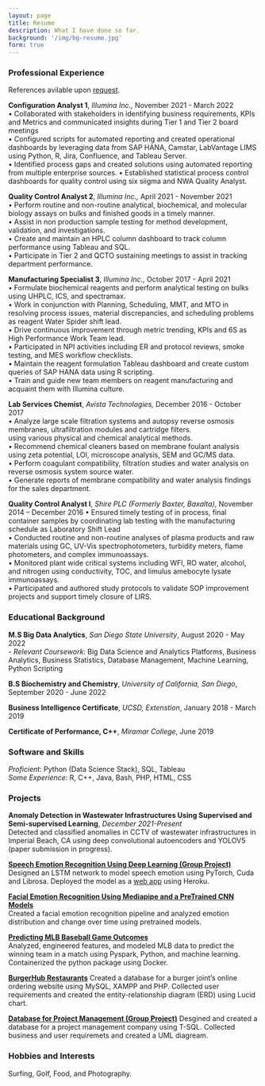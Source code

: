 ```yaml
---
layout: page
title: Resume
description: What I have done so far.
background: '/img/bg-resume.jpg'
form: true
---
```


### Professional Experience

References avilable upon [request](https://shadfdz.github.io/contact).

**Configuration Analyst 1**, *Illumina Inc.,* November 2021 - March 2022 \
•	Collaborated with stakeholders in identifying business requirements, KPIs and Metrics and communicated insights during Tier 1 and Tier 2 board meetings \
•	Configured scripts for automated reporting and created operational dashboards by leveraging data from SAP HANA, Camstar, LabVantage LIMS using Python, R, Jira, Confluence, and Tableau Server. \
•	Identified process gaps and created solutions using automated reporting from multiple enterprise sources.
•	Established statistical process control dashboards for quality control using six siigma and NWA Quality Analyst.

**Quality Control Analyst 2**, *Illumina Inc.,* April 2021 - November 2021 \
• Perform routine and non-routine analytical, biochemical, and molecular biology assays on bulks and finished goods in a timely manner. \
• Assist in non production sample testing for method development, validation, and investigations. \
• Create and maintain an HPLC column dashboard to track column performance using Tableau and SQL. \
• Participate in Tier 2 and QCTO sustaining meetings to assist in tracking department performance.

**Manufacturing Specialist 3**, *Illumina Inc.,* October 2017 - April 2021 \
• Formulate biochemical reagents and perform analytical testing on bulks using UHPLC, ICS, and spectramax. \
• Work in conjunction with Planning, Scheduling, MMT, and MTO in resolving process issues, material discrepancies, and scheduling problems as reagent Water Spider shift lead. \
• Drive continuous improvement through metric trending, KPIs and 6S as High Performance Work Team lead. \
• Participated in NPI activities including ER and protocol reviews, smoke testing, and MES workflow checklists. \
• Maintain the reagent formulation Tableau dashboard and create custom queries of SAP HANA data using R scripting. \
• Train and guide new team members on reagent manufacturing and acquaint them with Illumina culture.

**Lab Services Chemist**, *Avista Technologies,* December 2016 - October 2017 \
• Analyze large scale filtration systems and autopsy reverse osmosis membranes, ultrafiltration modules and cartridge filters. \
using various physical and chemical analytical methods. \
• Recommend chemical cleaners based on membrane foulant analysis using zeta potential, LOI, microscope analysis, SEM and GC/MS data. \
• Perform coagulant compatibility, filtration studies and water analysis on reverse osmosis system source water. \
• Generate reports of membrane compatibility and water analysis findings for the sales department.


**Quality Control Analyst I**, *Shire PLC (Formerly Baxter, Baxalta)*, November 2014 – December 2016
• Ensured timely testing of in process, final container samples by coordinating lab testing with the manufacturing schedule as Laboratory Shift Lead \
• Conducted routine and non-routine analyses of plasma products and raw materials using GC, UV-Vis spectrophotometers, turbidity meters, flame photometers, and complex immunoassays. \
• Monitored plant wide critical systems including WFI, RO water, alcohol, and nitrogen using conductivity, TOC, and limulus amebocyte lysate immunoassays. \
•  Participated and authored study protocols to validate SOP improvement projects and support timely closure of LIRS.


### Educational Background
**M.S Big Data Analytics**, *San Diego State University*, August 2020 - May 2022 \
\- *Relevant Coursework*: Big Data Science and Analytics Platforms, Business Analytics, Business Statistics, Database Management, Machine Learning, Python Scripting

**B.S Biochemistry and Chemistry**, *University of California, San Diego*, September 2020 - June 2022

**Business Intelligence Certificate**, *UCSD, Extenstion*, January 2018 - March 2019

**Certificate of Performance, C++**, *Miramar College*, June 2019

### Software and Skills
*Proficient*: Python (Data Science Stack), SQL, Tableau \
*Some Experience*: R, C++, Java, Bash, PHP, HTML, CSS

### Projects
**Anomaly Detection in Wastewater Infrastructures Using Supervised and Semi-supervised Learning**, *December 2021-Present* \
Detected and classified anomalies in CCTV of wastewater infrastructures in Imperial Beach, CA using deep convolutional autoencoders and YOLOV5 (paper submission in progress).

[**Speech Emotion Recognition Using Deep Learning (Group Project)**](https://github.com/shadfdz/speechEmotionRecognition) \
Designed an LSTM network to model speech emotion using PyTorch, Cuda and Librosa. Deployed the model as a [web app](https://kelvinm10.github.io/SER_Website/) using Heroku. 

[**Facial Emotion Recognition Using Mediapipe and a PreTrained CNN Models**]((https://github.com/shadfdz/Facial_Recognition_CS549)) \
Created a facial emotion recognition pipeline and analyzed emotion distribution and change over time using pretrained models.

[**Predicting MLB Baseball Game Outcomes**](https://github.com/shadfdz/baseball_modeling) \
Analyzed, engineered features, and modeled MLB data to predict the winning team in a match using Pyspark, Python, and machine learning. Containerized the python package using Docker.

[**BurgerHub Restaurants**](https://github.com/shadfdz/burger_paradise_site)
Created a database for a burger joint’s online ordering website using MySQL, XAMPP and PHP.  Collected user requirements and created the entity-relationship diagram (ERD) using Lucid chart.

[**Database for Project Management (Group Project)**](https://github.com/shadfdz/mis686_finalproject)
Desgined and created a database for a project management company using T-SQL. Collected business and user requiremets and created a UML diagream.

### Hobbies and Interests
Surfing, Golf, Food, and Photography.



